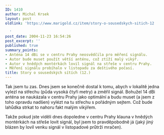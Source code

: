 ```yaml
---
ID: 1410
author: Michal Krsek
layout: post
oldlink: 'https://www.marigold.cz/item/story-o-sousedskych-sitich-12

  '
post_date: 2004-11-23 16:54:26
post_excerpt: ''
published: true
summary_points:
- Anténa 14 dBi se v centru Prahy neosvědčila pro měření signálu.
- Autor bude muset použít větší anténu, což ztíží malý vikýř.
- Autor v hnědých montérkách lovil signál na střeše v centru Prahy.
- Měření signálu probíhalo v listopadu za deštivého počasí.
title: Story o sousedských sítích (12.)
---
```


<p>
Tak jsem tu zas. Dnes jsem se konečně dostal k tomu, abych v lokalitě jedna vylezl na střechu (půda vysoká čtyři metry) a změřil signál. Bohužel 14 dBi anténa se naukázala v centru Prahy jako optimální a budu muset (a jsem z toho opravdu nadšen) vylézt na tu střechu s pořádným sejtem. Což bude lahůdka strkat to nahoru fakt malým vikýřem. </p>

<p>
Takže pokud jste viděli dnes dopoledne v centru Prahy klauna v hnědých montérkách na střeše lovit signál, byl jsem to pravděpobodně já (jaký jiný blázen by lovil venku signál v listopadové průtrži mračen).</p>
